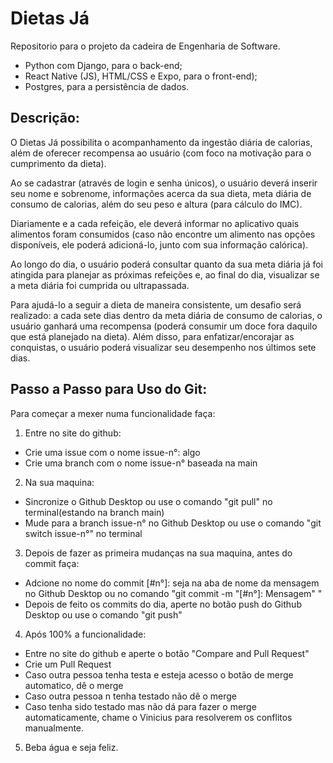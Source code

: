 # Dietas Já
Repositorio para o projeto da cadeira de Engenharia de Software.
* Python com Django, para o back-end;
* React Native (JS), HTML/CSS e Expo, para o front-end);
* Postgres, para a persistência de dados.

## Descrição:
O Dietas Já possibilita o acompanhamento da ingestão diária de calorias, além de
oferecer recompensa ao usuário (com foco na motivação para o cumprimento da dieta).

Ao se cadastrar (através de login e senha únicos), o usuário deverá inserir seu nome
e sobrenome, informações acerca da sua dieta, meta diária de consumo de calorias, além do
seu peso e altura (para cálculo do IMC).

Diariamente e a cada refeição, ele deverá informar no aplicativo quais alimentos
foram consumidos (caso não encontre um alimento nas opções disponíveis, ele poderá
adicioná-lo, junto com sua informação calórica).

Ao longo do dia, o usuário poderá consultar quanto da sua meta diária já foi atingida
para planejar as próximas refeições e, ao final do dia, visualizar se a meta diária foi cumprida
ou ultrapassada.

Para ajudá-lo a seguir a dieta de maneira consistente, um desafio será realizado: a
cada sete dias dentro da meta diária de consumo de calorias, o usuário ganhará uma
recompensa (poderá consumir um doce fora daquilo que está planejado na dieta). Além
disso, para enfatizar/encorajar as conquistas, o usuário poderá visualizar seu desempenho
nos últimos sete dias.

## Passo a Passo para Uso do Git:
Para começar a mexer numa funcionalidade faça:
1) Entre no site do github:
* Crie uma issue com o nome issue-n°: algo
* Crie uma branch com o nome issue-n° baseada na main

2) Na sua maquina:
* Sincronize o Github Desktop ou use o comando "git pull" no terminal(estando na branch main)
* Mude para a branch issue-n° no Github Desktop ou use o comando "git switch issue-n°" no terminal

3) Depois de fazer as primeira mudanças na sua maquina, antes do commit faça:
* Adcione no nome do commit [#n°]: seja na aba de nome da mensagem no Github Desktop ou no comando "git commit -m "[#n°]: Mensagem" "
* Depois de feito os commits do dia, aperte no botão push do Github Desktop ou use o comando "git push"

4) Após 100% a funcionalidade:
* Entre no site do github e aperte o botão "Compare and Pull Request"
* Crie um Pull Request
* Caso outra pessoa tenha testa e esteja acesso o botão de merge automatico, dê o merge
* Caso outra pessoa n tenha testado não dê o merge
* Caso tenha sido testado mas não dá para fazer o merge automaticamente, chame o Vinicius para resolverem os conflitos manualmente.

5) Beba água e seja feliz.
